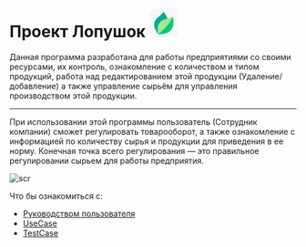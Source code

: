 # Проект Лопушок <img src="https://raw.githubusercontent.com/Raksim/layout-/master/app/WindowsFormsApp1/%D0%9B%D0%BE%D0%BF%D1%83%D1%88%D0%BE%D0%BA.png" width="50" />
Данная программа разработана для работы предприятиями со своими ресурсами, их контроль, ознакомление с количеством и типом продукций, работа над редактированием этой продукции (Удаление/добавление) а также управление сырьём для управления производством этой продукции.
***
При использовании этой программы пользователь (Сотрудник компании) сможет регулировать товарооборот, а также ознакомление с информацией по количеству сырья и продукции для приведения в ее норму. Конечная точка всего регулирования — это правильное регулировании сырьем для работы предприятия.

![scr](https://lh3.googleusercontent.com/drive-viewer/AJc5JmSvHtsxwnp9Q_1YhHnEI4-AYbbIfUepxSGoVBRLwHNKOqXkthy2KwomF2_u5y-0t5npS97hoAk=w1366-h696)

Что бы ознакомиться с:
- [Руководством пользователя](https://github.com/Raksim/layout-/blob/master/%D0%A0%D1%83%D0%BA%D0%BE%D0%B2%D0%BE%D0%B4%D1%81%D1%82%D0%B2%D0%BE%20%D0%BF%D0%BE%D0%BB%D1%8C%D0%B7%D0%BE%D0%B2%D0%B0%D1%82%D0%B5%D0%BB%D1%8F.pdf)
- [UseCase](https://github.com/Raksim/layout-/blob/master/UseCase.pdf)
- [TestCase](https://github.com/Raksim/layout-/blob/master/TestCase.xlsx)